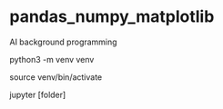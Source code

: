 # pandas_numpy_matplotlib
AI background programming

python3 -m venv venv

source venv/bin/activate

jupyter [folder]
